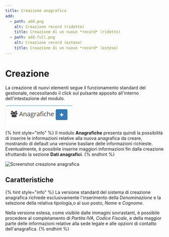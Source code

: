 ```yaml
---
title: Creazione anagrafica
add:
  - path: add.png
    alt: Creazione record (ridotto)
    title: Creazione di un nuovo *record* (ridotto)
  - path: add-full.png
    alt: Creazione record (esteso)
    title: Creazione di un nuovo *record* (esteso)
---
```


# Creazione

La creazione di nuovi elementi segue il funzionamento standard del gestionale, necessitando il click sul pulsante apposito all'interno dell'intestazione del modulo.

![Creazione anagrafica](../../.gitbook/assets/aggiungereanagrafiche.PNG)

{% hint style="info" %}
Il modulo **Anagrafiche** presenta quindi la possibilità di inserire le informazioni relative alla nuova anagrafica da creare, mostrando di default una versione basilare delle informazioni richieste. Eventualmente, è possibile inserire maggiori informazioni fin dalla creazione sfruttando la sezione **Dati anagrafici**.
{% endhint %}

![Screenshot creazione anagrafica](https://firebasestorage.googleapis.com/v0/b/gitbook-x-prod.appspot.com/o/spaces%2F-LZJeLg23eVDvrCv74U7-887967055%2Fuploads%2Fy38a1Fa25wCrAzwYmkRX%2Ffile.png?alt=media)

## Caratteristiche

{% hint style="info" %}
La versione standard del sistema di creazione anagrafica richiede esclusivamente l'inserimento della _Denominazione_ e la selezione della relativa tipologia,o al suo posto, _Nome_ e _Cognome_.

Nella versione estesa, come visibile dalle immagini sovrastanti, è possibile procedere al completamento di _Partita IVA_, _Codice Fiscale_, e della maggior parte delle informazioni relative alla sede legale e alle opzioni di contatto dell'anagrafica.
{% endhint %}
